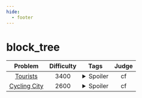 ```yaml
--- 
hide:
  - footer
---
```

# block_tree

| Problem | Difficulty | Tags | Judge | 
| :-----: | :----: | :----: | :----: | 
|[Tourists](https://codeforces.com/problemset/problem/487/E)|3400|<details> <summary>Spoiler</summary> <ul><li>hld</li> <li>block_tree</li></ul> </details>|cf|
|[Cycling City](https://codeforces.com/problemset/problem/521/E)|2600|<details> <summary>Spoiler</summary> <ul><li>block_tree</li></ul> </details>|cf|

